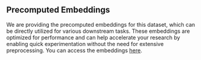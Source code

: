 ## Precomputed Embeddings

We are providing the precomputed embeddings for this dataset, which can be directly utilized for various downstream tasks. These embeddings are optimized for performance and can help accelerate your research by enabling quick experimentation without the need for extensive preprocessing. You can access the embeddings [here](https://drive.google.com/drive/folders/17gQ1_UoXwJPvdNBRhL7PGBwpRwhzGx9s?usp=sharing).
